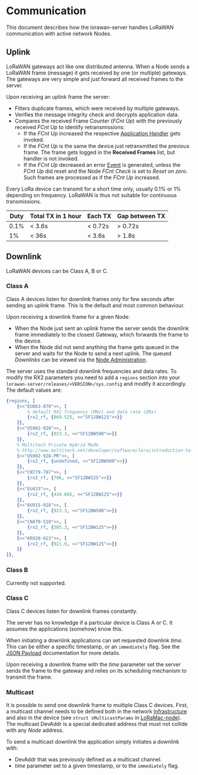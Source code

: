 # Communication

This document describes how the lorawan-server handles LoRaWAN communication with
active network Nodes.

## Uplink

LoRaWAN gateways act like one distributed antenna. When a Node sends a
LoRaWAN frame (message) it gets received by one (or multiple) gateways. The
gateways are very simple and just forward all received frames to the server.

Upon receiving an uplink frame the server:
 * Filters duplicate frames, which were received by multiple gateways.
 * Verifies the message integrity check and decrypts application data.
 * Compares the received Frame Counter (*FCnt Up*) with the previously received
   *FCnt Up* to identify retransmissions:
   * If the *FCnt Up* increased the respective [Application Handler](Applications.md)
     gets invoked.
   * If the *FCnt Up* is the same the device just retransmitted the previous frame.
     The frame gets logged in the **Received Frames** list, but handler is not invoked.
   * If the *FCnt Up* decreased an error [Event](Events.md) is generated, unless
     the *FCnt Up* did reset and the Node *FCnt Check* is set to *Reset on zero*.
     Such frames are processed as if the *FCnt Up* increased.

Every LoRa device can transmit for a short time only, usually 0.1% or 1% depending
on frequency. LoRaWAN is thus not suitable for continuous transmissions.

  Duty | Total TX in 1 hour | Each TX  | Gap between TX
 ------|--------------------|----------|----------------
  0.1% | < 3.6s             | < 0.72s  | > 0.72s
  1%   | < 36s              | < 3.6s   | > 1.8s


## Downlink

LoRaWAN devices can be Class A, B or C.

### Class A

Class A devices listen for downlink frames only for few seconds after sending an
uplink frame. This is the default and most common behaviour.

Upon receiving a downlink frame for a given Node:
 * When the Node just sent an uplink frame the server sends the downlink frame
   immediately to the closest Gateway, which forwards the frame to the device.
 * When the Node did not send anything the frame gets queued in the server
   and waits for the Node to send a next uplink. The queued *Downlinks* can
   be viewed via the [Node Administration](Nodes.md).

The server uses the standard downlink frequencies and data rates. To modify the
RX2 parameters you need to add a `regions` section into your
`lorawan-server/releases/<VERSION>/sys.config` and modify it accordingly. The
default values are:

```erlang
{regions, [
    {<<"EU863-870">>, [
        % default RX2 frequency (MHz) and data rate (DRx)
        {rx2_rf, {869.525, <<"SF12BW125">>}}
    ]},
    {<<"US902-928">>, [
        {rx2_rf, {923.3, <<"SF12BW500">>}}
    ]},
    % Multitech Private Hybrid Mode
    % http://www.multitech.net/developer/software/lora/introduction-to-lora
    {<<"US902-928-PR">>, [
        {rx2_rf, {undefined, <<"SF12BW500">>}}
    ]},
    {<<"CN779-787">>, [
        {rx2_rf, {786, <<"SF12BW125">>}}
    ]},
    {<<"EU433">>, [
        {rx2_rf, {434.665, <<"SF12BW125">>}}
    ]},
    {<<"AU915-928">>, [
        {rx2_rf, {923.3, <<"SF12BW500">>}}
    ]},
    {<<"CN470-510">>, [
        {rx2_rf, {505.3, <<"SF12BW125">>}}
    ]},
    {<<"KR920-923">>, [
        {rx2_rf, {921.9, <<"SF12BW125">>}}
    ]}
]},
```

### Class B

Currently not supported.

### Class C

Class C devices listen for downlink frames constantly.

The server has no knowledge if a particular device is Class A or C. It assumes
the applications (somehow) know this.

When initiating a downlink applications can set requested downlink *time*. This
can be either a specific timestamp, or an `immediately` flag. See the
[JSON Payload](JSON.md) documentation for more details.

Upon receiving a downlink frame with the *time* parameter set the server sends the
frame to the gateway and relies on its scheduling mechanism to transmit the frame.

### Multicast

It is possible to send one downlink frame to multiple Class C devices. First,
a multicast channel needs to be defined both in the network
[Infrastructure](Infrastructure.md) and also in the device (see `struct sMulticastParams`
in [LoRaMac-node](https://github.com/Lora-net/LoRaMac-node)). The multicast DevAddr
is a special dedicated address that must not collide with any *Node* address.

To send a multicast downlink the application simply initiates a downlink with:
 * DevAddr that was previously defined as a multicast channel.
 * *time* parameter set to a given timestamp, or to the `immediately` flag.
